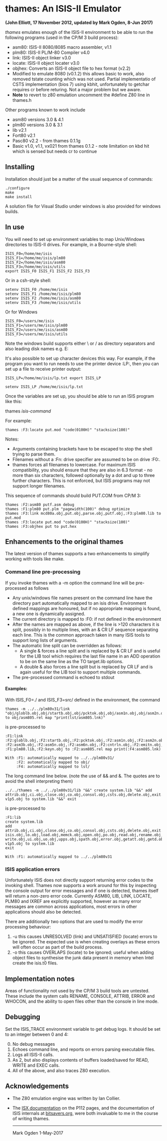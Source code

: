 # thames: An ISIS-II Emulator

**(John Elliott, 17 November 2012, updated by Mark Ogden, 8-Jun 2017)**

 *thames* emulates enough of the ISIS-II environment to be able to run the following
 programs (used in the CP/M 3 build process):
 * asm80: ISIS-II 8080/8085 macro assembler, v1.1
 * plm80: ISIS-II PL/M-80 Compiler v4.0
 * link: ISIS-II object linker v3.0
 * locate: ISIS-II object locater v3.0
 * objhex: Converts an ISIS-II object file to hex format (v2.2)
 * Modified to emulate 8080 (v0.1.2) this allows basic to work, also removed tstate counting
   which was not used. Partial implementatio of CSTS implementation (bios 7) using kbhit,
   unfortunately to getchar requires cr before returing. Not a major problem but we aware.
 * **Note** to revert to z80 emulation uncomment the #define Z80 line in thames.h
 
Other programs known to work include
 * asm80 versions 3.0 & 4.1
 * plm80 versions 3.0 & 3.1
 * lib v2.1
 * Fort80 v2.1
 * Pasc80 v2.2 - from thames 0.1.1g
 * Basic v1.0, v1.1, vx021 from thames 0.1.2 - note limitation on kbd hit which
   is sensed but needs cr to continue


## Installing

   Installation should just be a matter of the usual sequence of commands:
```
./configure
make
make install
```
A solution file for Visual Studio under windows is also provided for windows builds.

## In use

You will need to set up environment variables to map Unix/Windows directories
to ISIS-II drives. For example, in a Bourne-style shell:
```
ISIS_F0=/home/me/isis
ISIS_F1=/home/me/isis/plm80
ISIS_F2=/home/me/isis/asm80
ISIS_F3=/home/me/isis/utils
export ISIS_F0 ISIS_F1 ISIS_F2 ISIS_F3
```
Or in a csh-style shell:
```
setenv ISIS_F0 /home/me/isis
setenv ISIS_F1 /home/me/isis/plm80
setenv ISIS_F2 /home/me/isis/asm80
setenv ISIS_F3 /home/me/isis/utils
```

Or for Windows
````
ISIS_F0=/users/me/isis
ISIS_F1=/users/me/isis/plm80
ISIS_F2=/users/me/isis/asm80
ISIS_F3=/users/me/isis/utils
````
Note the windows build supports either \ or / as directory separators and also
leading disk names e.g. E:

It's also possible to set up character devices this way. For example,
if the program you want to run needs to use the printer device :LP:,
then you can set up a file to receive printer output:
```
ISIS_LP=/home/me/isis/lp.txt export ISIS_LP

setenv ISIS_LP /home/me/isis/lp.txt
```
 Once the variables are set up, you should be able to run an ISIS
 program like this:

thames *isis-command*

For example:
```
thames :F3:locate put.mod "code(0100H)" "stacksize(100)"
```
Notes:
* Arguments containing brackets have to be escaped to stop the shell
  trying to parse them.
* Filenames without a :Fn: drive specifier are assumed to be on drive
  :F0:.
* thames forces all filenames to lowercase. For maximum ISIS
  compatibility, you should ensure that they are also in 6.3 format -
  no more than six characters, followed optionally by a dot and up to
  three further characters. This is not enforced, but ISIS programs
  may not support longer filenames.

This sequence of commands should build PUT.COM from CP/M 3:
```
thames :F2:asm80 putf.asm debug
thames :F1:plm80 put.plm "pagewidth(100)" debug optimize
thames :F3:link mcd80a.obj,put.obj,parse.obj,putf.obj,:F3:plm80.lib to put.mod
thames :F3:locate put.mod "code(0100H)" "stacksize(100)"
thames :F3:objhex put to put.hex
```
## Enhancements to the original thames
The latest version of thames supports a two enhancements to simplify working with tools
like make.
### Command line pre-processing
If you invoke thames with a -m option the command line will be pre-processed as follows
* Any unix/windows file names present on the command line have the directory part
  automatically mapped to an isis drive. Environment defined mappings are
  honoured, but if no appropriate mapping is found, a new one is dynamically assigned.
* The current directory is mapped to :F0: if not defined in the environment
* After the names are mapped as above, if the line is >120 characters it is split, possibly
  in to multiple lines, with an & CR LF sequence separating each line.
  This is the common approach taken in many ISIS tools to support long lists of arguments.
* The automatic line split can be overridden as follows:
  * A single & forces a line split and is replaced by & CR LF and is useful for the LIB tool which requires the
  last file name in an ADD operation to be on the same line as the TO target.lib options.
  * A double & also forces a line split but is replaced by CR LF and is again useful for the LIB tool to support
  multiple commands.
* The pre-processed command is echoed to stdout

#### Examples:
With ISIS_F0=./ and ISIS_F3=src/ defined in the environment, the command
```
thames -m ../../plm80v31/link "obj/globlb.obj,obj/startb.obj,obj/pcktok.obj,obj/asm1n.obj,obj/asm2n.obj,obj/asm4b.obj,obj/rdsrc.obj,obj/asm3b.obj,obj/asm5n.obj,obj/asm6n.obj,obj/cntrln.obj,obj/emitn.obj,obj/listn.obj,obj/initb.obj,../../plm80v31/system.lib,../../plm80v31/plm80.lib,obj/keyn.obj" to obj/asm805.rel map "print(lst/asm805.lnk)"
```
is pre-processed to
```
:F1:link :F2:globlb.obj,:F2:startb.obj,:F2:pcktok.obj,:F2:asm1n.obj,:F2:asm2n.obj,:F2:asm4b.obj,:F2:rdsrc.obj,&
:F2:asm3b.obj,:F2:asm5n.obj,:F2:asm6n.obj,:F2:cntrln.obj,:F2:emitn.obj,:F2:listn.obj,:F2:initb.obj,:F1:system.lib,&
:F1:plm80.lib,:F2:keyn.obj to :F2:asm805.rel map print(:F4:asm805.lnk)
```
```
With :F1: automatically mapped to ../../plm80v31/
     :F2: automatically mapped to obj/
     :F4: automatically mapped to lst/
```

The long command line below.  (note the use of && and &. The quotes are to avoid the shell interpreting them)
````
../../thames -m ../../plm80v31/lib "&&" create system.lib "&&" add attrib.obj,ci.obj,close.obj,co.obj,consol.obj,csts.obj,delete.obj,exit.obj,iochk.obj,iodef.obj,ioset.obj,isis.obj,lo.obj,load.obj,memck.obj,open.obj,po.obj,read.obj,rename.obj,rescan.obj,ri.obj,seek.obj,whocon.obj,write.obj,ui.obj,uo.obj,upps.obj,spath.obj,error.obj,getatt.obj,getd.obj,filinf.obj,chgacs.obj,detime.obj,"&" v1p5.obj to system.lib "&&" exit
````
is pre-processed to
````
:F1:lib
create system.lib
add attrib.obj,ci.obj,close.obj,co.obj,consol.obj,csts.obj,delete.obj,exit.obj,iochk.obj,iodef.obj,ioset.obj,&
isis.obj,lo.obj,load.obj,memck.obj,open.obj,po.obj,read.obj,rename.obj,rescan.obj,ri.obj,seek.obj,whocon.obj,&
write.obj,ui.obj,uo.obj,upps.obj,spath.obj,error.obj,getatt.obj,getd.obj,filinf.obj,chgacs.obj,detime.obj,&
v1p5.obj to system.lib
exit
````
````
With :F1: automatically mapped to ../../plm80v31
````
### ISIS application errors
Unfortunately ISIS does not directly support returning error codes to the invoking shell.
Thames now supports a work around for this by inspecting the console output for error
messages and if one is detected, thames itself will return a non-zero error code.
Currently ASM80, LIB, LINK, LOCATE, PLM80 and IXREF are explicitly supported, however
as many error messages are common across applications, most errors in other applications
should also be detected.

There are additionally two options that are used to modify the error processing behaviour:
1. -u this causes UNRESOLVED (link) and UNSATISFIED (locate) errors to be ignored. The expected
   use is when creating overlays as these errors will often occur as part of the build process.
2. -o this causes OVERLAPS (locate) to be ignored; useful when adding object files to synthesise
   the junk data present in memory when Intel create the isis.t0 files.
   
## Implementation notes

Areas of functionality not used by the CP/M 3 build tools are untested.
These include the system calls RENAME, CONSOLE, ATTRIB, ERROR and
WHOCON, and the ability to open files other than the console in line
mode.

## Debugging

Set the ISIS_TRACE environment variable to get debug logs. It should be
set to an integer between 0 and 4:

0. No debug messages
1. Echoes command line, and reports on errors parsing executable
   files.
2. Logs all ISIS-II calls.
3. As 2, but also displays contents of buffers loaded/saved for
   READ, WRITE and EXEC calls.
4. All of the above, and also traces Z80 execution.

## Acknowledgements

* The Z80 emulation engine was written by Ian Collier.
* The [ISX documentation](http://p112.sourceforge.net/index.php?isx) on the P112 pages, and the documentation
  of ISIS internals at [bitsavers.org](http://www.bitsavers.org/pdf/intel/ISIS_II/), were both invaluable to me
  in the course of writing thames.
     __________________________________________________________________


    Mark Ogden 1-May-2017
